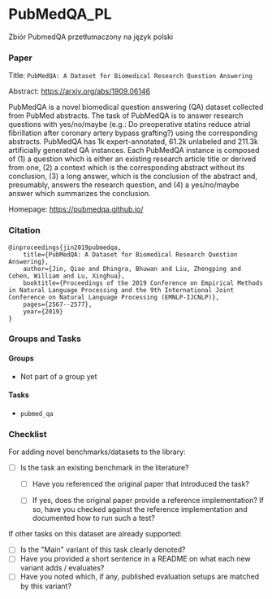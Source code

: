 # PubMedQA_PL

Zbiór PubmedQA przetłumaczony na język polski

### Paper

Title: `PubMedQA: A Dataset for Biomedical Research Question Answering`

Abstract: https://arxiv.org/abs/1909.06146

PubMedQA is a novel biomedical question answering (QA) dataset collected from
PubMed abstracts. The task of PubMedQA is to answer research questions with
yes/no/maybe (e.g.: Do preoperative statins reduce atrial fibrillation after
coronary artery bypass grafting?) using the corresponding abstracts. PubMedQA
has 1k expert-annotated, 61.2k unlabeled and 211.3k artificially generated QA
instances. Each PubMedQA instance is composed of (1) a question which is either
an existing research article title or derived from one, (2) a context which is
the corresponding abstract without its conclusion, (3) a long answer, which is
the conclusion of the abstract and, presumably, answers the research question,
and (4) a yes/no/maybe answer which summarizes the conclusion.

Homepage: https://pubmedqa.github.io/


### Citation

```
@inproceedings{jin2019pubmedqa,
    title={PubMedQA: A Dataset for Biomedical Research Question Answering},
    author={Jin, Qiao and Dhingra, Bhuwan and Liu, Zhengping and Cohen, William and Lu, Xinghua},
    booktitle={Proceedings of the 2019 Conference on Empirical Methods in Natural Language Processing and the 9th International Joint Conference on Natural Language Processing (EMNLP-IJCNLP)},
    pages={2567--2577},
    year={2019}
}
```

### Groups and Tasks

#### Groups

* Not part of a group yet

#### Tasks

* `pubmed_qa`

### Checklist

For adding novel benchmarks/datasets to the library:
* [ ] Is the task an existing benchmark in the literature?
  * [ ] Have you referenced the original paper that introduced the task?
  * [ ] If yes, does the original paper provide a reference implementation? If so, have you checked against the reference implementation and documented how to run such a test?


If other tasks on this dataset are already supported:
* [ ] Is the "Main" variant of this task clearly denoted?
* [ ] Have you provided a short sentence in a README on what each new variant adds / evaluates?
* [ ] Have you noted which, if any, published evaluation setups are matched by this variant?

